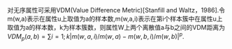 对无序属性可采用VDM(Value Difference Metric)[Stanfill and Waltz，1986].令m(w,a)表示在属性u上取值为a的样本数,m(w,a,i)表示在第i个样本簇中在属性u上取值为a的样本数，k为样本簇数，则属性W上两个离散值a与b之间的VDM距离为$VDM_p(a,b)=∑{i=1;k}|m(w,a,i)/m(w,a)-m(w,b,i)/m(w,b)|^p$.